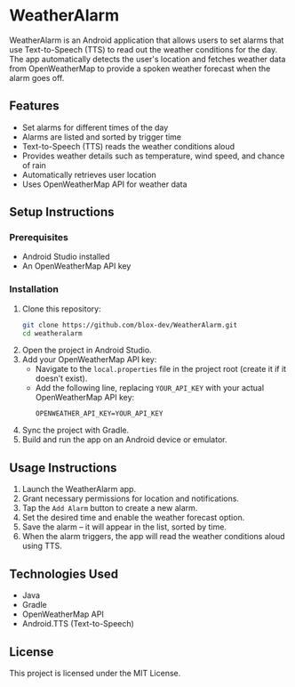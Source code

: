# WeatherAlarm

WeatherAlarm is an Android application that allows users to set alarms that use Text-to-Speech (TTS) to read out the weather conditions for the day. The app automatically detects the user's location and fetches weather data from OpenWeatherMap to provide a spoken weather forecast when the alarm goes off.

## Features
- Set alarms for different times of the day
- Alarms are listed and sorted by trigger time
- Text-to-Speech (TTS) reads the weather conditions aloud
- Provides weather details such as temperature, wind speed, and chance of rain
- Automatically retrieves user location
- Uses OpenWeatherMap API for weather data

## Setup Instructions
### Prerequisites
- Android Studio installed
- An OpenWeatherMap API key

### Installation
1. Clone this repository:
   ```sh
   git clone https://github.com/blox-dev/WeatherAlarm.git
   cd weatheralarm
   ```
2. Open the project in Android Studio.
3. Add your OpenWeatherMap API key:
   - Navigate to the `local.properties` file in the project root (create it if it doesn’t exist).
   - Add the following line, replacing `YOUR_API_KEY` with your actual OpenWeatherMap API key:
     ```properties
     OPENWEATHER_API_KEY=YOUR_API_KEY
     ```
4. Sync the project with Gradle.
5. Build and run the app on an Android device or emulator.

## Usage Instructions
1. Launch the WeatherAlarm app.
2. Grant necessary permissions for location and notifications.
3. Tap the `Add Alarm` button to create a new alarm.
4. Set the desired time and enable the weather forecast option.
5. Save the alarm – it will appear in the list, sorted by time.
6. When the alarm triggers, the app will read the weather conditions aloud using TTS.

## Technologies Used
- Java
- Gradle
- OpenWeatherMap API
- Android.TTS (Text-to-Speech)

## License
This project is licensed under the MIT License.
